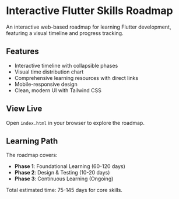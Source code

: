 # Interactive Flutter Skills Roadmap

An interactive web-based roadmap for learning Flutter development, featuring a visual timeline and progress tracking.

## Features

- Interactive timeline with collapsible phases
- Visual time distribution chart
- Comprehensive learning resources with direct links
- Mobile-responsive design
- Clean, modern UI with Tailwind CSS

## View Live

Open `index.html` in your browser to explore the roadmap.

## Learning Path

The roadmap covers:
- **Phase 1**: Foundational Learning (60-120 days)
- **Phase 2**: Design & Testing (10-20 days)  
- **Phase 3**: Continuous Learning (Ongoing)

Total estimated time: 75-145 days for core skills.